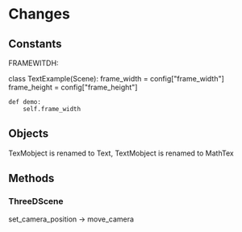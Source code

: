 # Changes

## Constants

FRAMEWITDH:

class TextExample(Scene):
    frame_width = config["frame_width"]
    frame_height = config["frame_height"]

    def demo:
        self.frame_width

## Objects

TexMobject is renamed to Text, 
TextMobject is renamed to MathTex

## Methods

### ThreeDScene

set_camera_position -> move_camera
